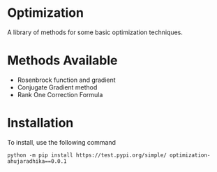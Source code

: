 # Optimization
A library of methods for some basic optimization techniques.

# Methods Available
- Rosenbrock function and gradient
- Conjugate Gradient method
- Rank One Correction Formula

# Installation
To install, use the following command

```shell
python -m pip install https://test.pypi.org/simple/ optimization-ahujaradhika==0.0.1
```
